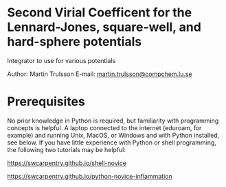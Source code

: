 # Second Virial Coefficent for the Lennard-Jones, square-well, and hard-sphere potentials
Integrator to use for various potentials

Author: Martin Trulsson
E-mail: martin.trulsson@compchem.lu.se

# Prerequisites

No prior knowledge in Python is required, but familiarity with programming concepts is helpful.
A laptop connected to the internet (eduroam, for example) and running Unix, MacOS, or Windows and with Python installed, see below.
If you have little experience with Python or shell programming, the following two tutorials may be helpful:

https://swcarpentry.github.io/shell-novice

https://swcarpentry.github.io/python-novice-inflammation
